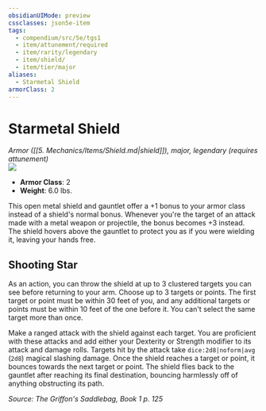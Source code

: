 ```yaml
---
obsidianUIMode: preview
cssclasses: json5e-item
tags:
  - compendium/src/5e/tgs1
  - item/attunement/required
  - item/rarity/legendary
  - item/shield/
  - item/tier/major
aliases:
  - Starmetal Shield
armorClass: 2
---
```

# Starmetal Shield
*Armor ([[5. Mechanics/Items/Shield.md\|shield]]), major, legendary (requires attunement)*  
![](https://raw.githubusercontent.com/TheGiddyLimit/homebrew/master/_img/TGS1/Starmetal-Shield.webp#right)  

- **Armor Class**: 2
- **Weight**: 6.0 lbs.

This open metal shield and gauntlet offer a +1 bonus to your armor class instead of a shield's normal bonus. Whenever you're the target of an attack made with a metal weapon or projectile, the bonus becomes +3 instead. The shield hovers above the gauntlet to protect you as if you were wielding it, leaving your hands free.

## Shooting Star

As an action, you can throw the shield at up to 3 clustered targets you can see before returning to your arm. Choose up to 3 targets or points. The first target or point must be within 30 feet of you, and any additional targets or points must be within 10 feet of the one before it. You can't select the same target more than once.

Make a ranged attack with the shield against each target. You are proficient with these attacks and add either your Dexterity or Strength modifier to its attack and damage rolls. Targets hit by the attack take `dice:2d8|noform|avg` (`2d8`) magical slashing damage. Once the shield reaches a target or point, it bounces towards the next target or point. The shield flies back to the gauntlet after reaching its final destination, bouncing harmlessly off of anything obstructing its path.

*Source: The Griffon's Saddlebag, Book 1 p. 125*
